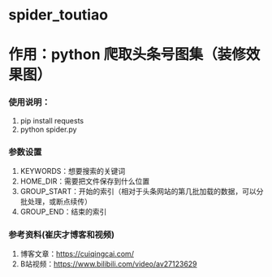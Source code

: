 # spider_toutiao
# 作用：python 爬取头条号图集（装修效果图）
### 使用说明：
1. pip install requests 
2. python spider.py

### 参数设置
1. KEYWORDS：想要搜索的关键词
2. HOME_DIR：需要把文件保存到什么位置
3. GROUP_START：开始的索引（相对于头条网站的第几批加载的数据，可以分批处理，或断点续传）
4. GROUP_END：结束的索引

### 参考资料(崔庆才博客和视频)
1. 博客文章：https://cuiqingcai.com/
2. B站视频：https://www.bilibili.com/video/av27123629